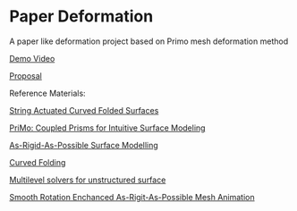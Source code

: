 # Paper Deformation
A paper like deformation project based on Primo mesh deformation method

[Demo Video](https://drive.google.com/open?id=1LaMJiDfBe-cz64l6tx2znnYdjXe_KVf5)

[Proposal ](https://docs.google.com/document/d/1tL1soK8dCjRCe5wNYF6tTwgHeMFWKFtCojogzgtxQ0A/edit?usp=sharing)

Reference Materials:

[String Actuated Curved Folded Surfaces](http://geometry.cs.ucl.ac.uk/projects/2017/string-actuated/)

[PriMo: Coupled Prisms for Intuitive Surface Modeling](http://lgg.epfl.ch/publications/2006/botsch_2006_PMO.pdf)

[As-Rigid-As-Possible Surface Modelling](https://www.igl.ethz.ch/projects/ARAP/arap_web.pdf)

[Curved Folding](http://graphics.stanford.edu/~niloy/research/folding/paper_docs/folding_sig_08.pdf)

[Multilevel solvers for unstructured surface](http://www.multires.caltech.edu/pubs/AkKhSc03_IrregMG.pdf)

[Smooth Rotation Enchanced As-Rigit-As-Possible Mesh Animation](http://homepages.ecs.vuw.ac.nz/~zl/publ/arap.pdf)
